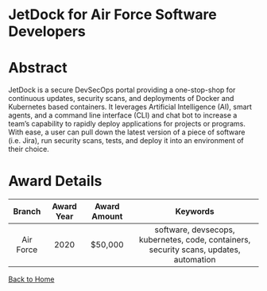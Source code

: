 
JetDock for Air Force Software Developers
=========================================

# Abstract


JetDock is a secure DevSecOps portal providing a one-stop-shop for continuous updates, security scans, and deployments of Docker and Kubernetes based containers. It leverages Artificial Intelligence (AI), smart agents, and a command line interface (CLI) and chat bot to increase a team’s capability to rapidly deploy applications for projects or programs. With ease, a user can pull down the latest version of a piece of software (i.e. Jira), run security scans, tests, and deploy it into an environment of their choice.   

# Award Details

|Branch|Award Year|Award Amount|Keywords|
| :---: | :---: | :---: | :---: |
|Air Force|2020|$50,000|software, devsecops, kubernetes, code, containers, security scans, updates, automation|
  
  


[Back to Home](https://github.com/chrischow/dod_sbir_awards/Reports/DJ/#1754)